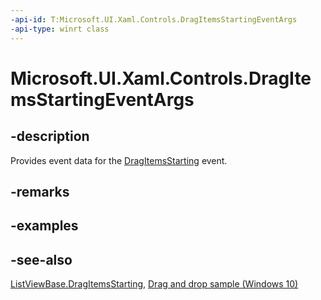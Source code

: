 ```yaml
---
-api-id: T:Microsoft.UI.Xaml.Controls.DragItemsStartingEventArgs
-api-type: winrt class
---
```


<!-- Class syntax.
public class DragItemsStartingEventArgs : Windows.UI.Xaml.Controls.IDragItemsStartingEventArgs
-->

# Microsoft.UI.Xaml.Controls.DragItemsStartingEventArgs

## -description

Provides event data for the [DragItemsStarting](listviewbase_dragitemsstarting.md) event.

## -remarks

## -examples

## -see-also

[ListViewBase.DragItemsStarting](listviewbase_dragitemsstarting.md), [Drag and drop sample (Windows 10)](https://github.com/Microsoft/Windows-universal-samples/tree/master/Samples/XamlDragAndDrop)
